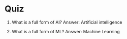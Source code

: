 # Quiz

1. What is a full form of AI?
Answer: Artificial intelligence

2. What is a full form of ML?
Answer: Machine Learning
